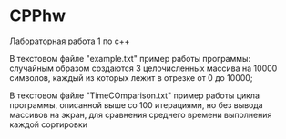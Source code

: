 # CPPhw
Лабораторная работа 1 по c++


В текстовом файле "example.txt" пример работы программы:
случайным образом создаются 3 целочисленных массива на 10000 символов, каждый из которых лежит в отрезке от 0 до 10000;


В текстовом файле "TimeCOmparison.txt" пример работы цикла программы, описанной выше со 100 итерациями, но без вывода массивов на экран,
для сравнения среднего времени выполнения каждой сортировки
